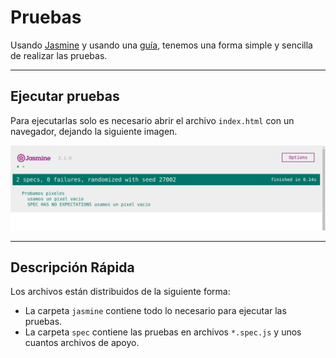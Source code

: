 # Pruebas

Usando [Jasmine](https://jasmine.github.io/) y usando una [guía](http://javascriptmx.com/blog/pruebas-con-jasmine/), tenemos una forma simple y sencilla de realizar las pruebas.

---
## Ejecutar pruebas
Para ejecutarlas solo es necesario abrir el archivo ``index.html`` con un navegador, dejando la siguiente imagen.

![Captura](spec/support/jasmineCaptura.png)

---
## Descripción Rápida
Los archivos están distribuidos de la siguiente forma:

- La carpeta `jasmine` contiene todo lo necesario para ejecutar las pruebas.
- La carpeta `spec` contiene las pruebas en archivos `*.spec.js` y unos cuantos archivos de apoyo.